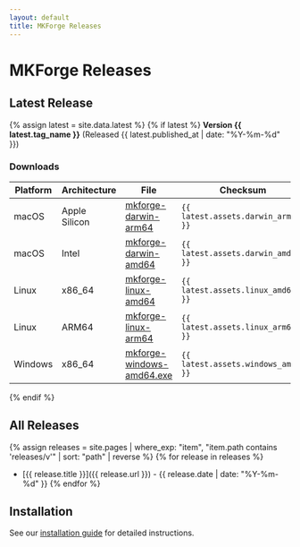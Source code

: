 ```yaml
---
layout: default
title: MKForge Releases
---
```


# MKForge Releases

## Latest Release

{% assign latest = site.data.latest %}
{% if latest %}
**Version {{ latest.tag_name }}** (Released {{ latest.published_at | date: "%Y-%m-%d" }})

### Downloads

| Platform | Architecture | File | Checksum |
|----------|-------------|------|----------|
| macOS | Apple Silicon | [mkforge-darwin-arm64](latest/mkforge-darwin-arm64) | `{{ latest.assets.darwin_arm64 }}` |
| macOS | Intel | [mkforge-darwin-amd64](latest/mkforge-darwin-amd64) | `{{ latest.assets.darwin_amd64 }}` |
| Linux | x86_64 | [mkforge-linux-amd64](latest/mkforge-linux-amd64) | `{{ latest.assets.linux_amd64 }}` |
| Linux | ARM64 | [mkforge-linux-arm64](latest/mkforge-linux-arm64) | `{{ latest.assets.linux_arm64 }}` |
| Windows | x86_64 | [mkforge-windows-amd64.exe](latest/mkforge-windows-amd64.exe) | `{{ latest.assets.windows_amd64 }}` |
{% endif %}

## All Releases

{% assign releases = site.pages | where_exp: "item", "item.path contains 'releases/v'" | sort: "path" | reverse %}
{% for release in releases %}
- [{{ release.title }}]({{ release.url }}) - {{ release.date | date: "%Y-%m-%d" }}
  {% endfor %}

## Installation

See our [installation guide](/docs#installation) for detailed instructions.
